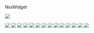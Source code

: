 NssWidget

![](https://komarev.com/ghpvc/?username=Belfagor2005)

<img src="https://raw.githubusercontent.com/Belfagor2005/NssWidget/main/screen/prev.jpg">

<img src="https://raw.githubusercontent.com/Belfagor2005/NssWidget/main/screen/infobar.jpg">

<img src="https://raw.githubusercontent.com/Belfagor2005/NssWidget/main/screen/screenshot1.jpg">

<img src="https://raw.githubusercontent.com/Belfagor2005/NssWidget/main/screen/screenshot2.jpg">

<img src="https://raw.githubusercontent.com/Belfagor2005/NssWidget/main/screen/screenshot3.jpg">

<img src="https://raw.githubusercontent.com/Belfagor2005/NssWidget/main/screen/screenshot10.jpg">

<img src="https://raw.githubusercontent.com/Belfagor2005/NssWidget/main/screen/screenshot11.jpg">

<img src="https://raw.githubusercontent.com/Belfagor2005/NssWidget/main/screen/screenshot12.jpg">

<img src="https://raw.githubusercontent.com/Belfagor2005/NssWidget/main/screen/screenshot4.jpg">

<img src="https://raw.githubusercontent.com/Belfagor2005/NssWidget/main/screen/screenshot5.jpg">

<img src="https://raw.githubusercontent.com/Belfagor2005/NssWidget/main/screen/screenshot6.jpg">

<img src="https://raw.githubusercontent.com/Belfagor2005/NssWidget/main/screen/screenshot7.jpg">

<img src="https://raw.githubusercontent.com/Belfagor2005/NssWidget/main/screen/screenshot8.jpg">

<img src="https://raw.githubusercontent.com/Belfagor2005/NssWidget/main/screen/screenshot9.jpg">


